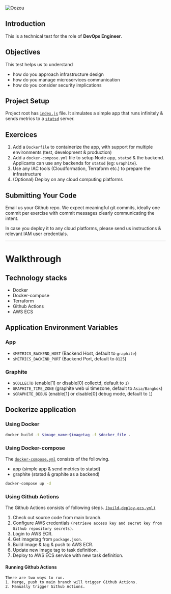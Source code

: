 ![Oozou](https://cdn.oozou.com/assets/logo-29352bd92fe47c629c5ff5f3885ed9fea425a4cf4db8ccc8ba253ad2fe2d373d.png)


## Introduction

This is a technical test for the role of **DevOps Engineer**.

## Objectives

This test helps us to understand
- how do you approach infrastructure design
- how do you manage microservices communication
- how do you consider security implications

## Project Setup

Project root has [`index.js`](/index.js) file. It simulates a simple app that runs infinitely & sends metrics to a [`statsd`](https://github.com/statsd/statsd) server.

## Exercices

  1. Add a `Dockerfile` to containerize the app, with support for multiple environments (test, development & production)
  2. Add a `docker-compose.yml` file to setup Node app, `statsd` & the backend. Applicants can use any backends for `statsd` (eg: `Graphite`).
  3. Use any IAC tools (Cloudformation, Terraform etc.) to prepare the infrastructure
  4. (Optional) Deploy on any cloud computing platforms

## Submitting Your Code

Email us your Github repo. We expect meaningful git commits, ideally one commit per exercise with commit messages clearly communicating the intent.

In case you deploy it to any cloud platforms, please send us instructions & relevant IAM user credentials.

---

# Walkthrough

## Technology stacks
* Docker
* Docker-compose
* Terraform
* Github Actions
* AWS ECS

## Application Environment Variables
### App
* `$METRICS_BACKEND_HOST` (Backend Host, default to `graphite`)
* `$METRICS_BACKEND_PORT` (Backend Port, default to `8125`)
### Graphite
* `$COLLECTD` (enable[1] or disable[0] collectd, default to `1`)
* `GRAPHITE_TIME_ZONE` (graphite web ui timezone, default to `Asia/Bangkok`)
* `$GRAPHITE_DEBUG` (enable[1] or disable[0] debug mode, default to `1`)

## Dockerize application
### Using Docker
```bash
docker build -t $image_name:$imagetag -f $docker_file .
```
### Using Docker-compose
The [`docker-compose.yml`](/docker-compose.yml) consists of the following. </br>
* app (simple app & send metrics to statsd)
* graphite (statsd & graphite as a backend)
```bash
docker-compose up -d
```
### Using Github Actions
The Github Actions consists of following steps. [`(build-deploy-ecs.yml)`](/.github/workflows/build-deploy-ecs.yml) </br>
1. Check out source code from main branch.
2. Configure AWS credentials `(retrieve access key and secret key from Github repository secrets)`.
3. Login to AWS ECR.
4. Get imagetag from `package.json`.
5. Build image & tag & push to AWS ECR.
6. Update new image tag to task definition.
7. Deploy to AWS ECS service with new task definition.

#### Running Github Actions
```
There are two ways to run.
1. Merge, push to main branch will trigger Github Actions.
2. Manually trigger Github Actions.
```